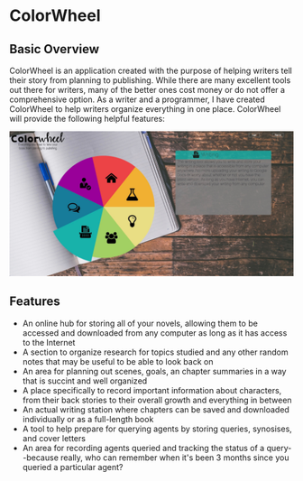 # ColorWheel

## Basic Overview
ColorWheel is an application created with the purpose of helping writers tell their story
from planning to publishing. While there are many excellent tools out there for writers,
many of the better ones cost money or do not offer a comprehensive option. As a writer and
a programmer, I have created ColorWheel to help writers organize everything in one place.
ColorWheel will provide the following helpful features:

![alt text](https://raw.githubusercontent.com/MarisaRichmond94/ColorWheel/master/webapp/public/images/colorwheel_example.jpeg)

## Features
- An online hub for storing all of your novels, allowing them to be accessed and downloaded from any computer as long as it has access to the Internet
- A section to organize research for topics studied and any other random notes that may be useful to be able to look back on
- An area for planning out scenes, goals, an chapter summaries in a way that is succint and well organized
- A place specifically to record important information about characters, from their back stories to their overall growth and everything in between
- An actual writing station where chapters can be saved and downloaded individually or as a full-length book
- A tool to help prepare for querying agents by storing queries, synosises, and cover letters
- An area for recording agents queried and tracking the status of a query--because really, who can remember when it's been 3 months since you queried a particular agent?